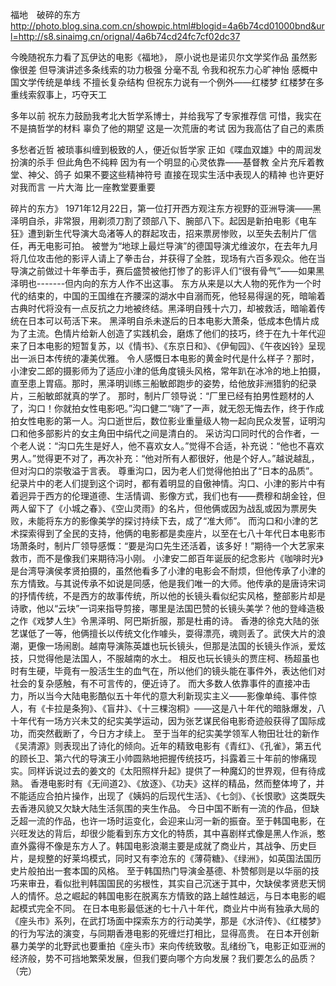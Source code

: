 福地　破碎的东方
http://photo.blog.sina.com.cn/showpic.html#blogid=4a6b74cd01000bnd&url=http://s8.sinaimg.cn/orignal/4a6b74cd24fc7cf02dc37
 
今晚随祝东力看了瓦伊达的电影《福地》，
原小说也是诺贝尔文学奖作品
虽然影像很差
但导演讲述多条线索的功力极强
分毫不乱
令我和祝东力心旷神怡
感概中国文学传统是单线
不擅长复杂结构
但祝东力说有一个例外——红楼梦
红楼梦在多重线索叙事上，巧夺天工
 
多年以前
祝东力鼓励我考北大哲学系博士，并给我写了专家推荐信
可惜，我实在不是搞哲学的材料
辜负了他的期望
这是一次荒唐的考试
因为我高估了自己的素质
 
多愁者近哲
被琐事纠缠到极致的人，便近似哲学家
正如《喋血双雄》中的周润发扮演的杀手
但此角色不纯粹
因为有一个明显的心灵依靠——基督教
全片充斥着教堂、神父、鸽子
如果不要这些精神符号
直接在现实生活中表现人的精神
也许更好
对我而言
一片大海
比一座教堂要重要
 
 碎片的东方》  1971年12月22日，第一位打开西方观注东方视野的亚洲导演——黑泽明自杀，非常狠，用剃须刀割了颈部八下、腕部八下。起因是新拍电影《电车狂》遭到新生代导演大岛渚等人的群起攻击，招来票房惨败，以至失去制片厂信任，再无电影可拍。  被誉为“地球上最烂导演”的德国导演尤维波尔，在去年九月将几位攻击他的影评人请上了拳击台，并获得了全胜，现场有六百多观众。他在当导演之前做过十年拳击手，赛后盛赞被他打惨了的影评人们“很有骨气”——如果黑泽明也-------但内向的东方人作不出这事。  东方从来是以大人物的死作为一个时代的结束的，中国的王国维在齐腰深的湖水中自溺而死，他轻易得逞的死，暗喻着古典时代将没有一点反抗之力地被终结。黑泽明自残十六刀，却被救活，暗喻着传统在日本可以苟活下来。  黑泽明自杀未遂后的日本电影大萧条，低成本色情片成为了主流。色情片给新人创造了实践机会，磨炼了他们的技巧，终于在九十年代迎来了日本电影的短暂复苏，以《情书》、《东京日和》、《伊甸园》、《午夜凶铃》呈现出一派日本传统的凄美优雅。  令人感慨日本电影的黄金时代是什么样子？那时，小津安二郎的摄影师为了适应小津的低角度镜头风格，常年趴在冰冷的地上拍摄，直至患上胃癌。那时，黑泽明训练三船敏郎跑步的姿势，给他放非洲猎豹的纪录片，三船敏郎就真的学了。  那时，制片厂领导说：“厂里已经有拍男性题材的人了，沟口！你就拍女性电影吧。”沟口健二“嗨”了一声，就无怨无悔去作，终于作成拍女性电影的第一人。沟口逝世后，数位影业重量级人物一起向民众发誓，证明沟口和他多部影片的女主角田中绢代之间是清白的。  采访沟口同时代的合作者，一个老人说：“沟口先生是好人，他不喜欢女人。”觉得不合适，补充说：“他也不喜欢男人。”觉得更不对了，再次补充：“他对所有人都很好，他是个好人。”越说越乱，但对沟口的崇敬溢于言表。  尊重沟口，因为老人们觉得他拍出了“日本的品质”。纪录片中的老人们提到这个词时，都有着明显的自傲神情。沟口、小津的影片中有着迥异于西方的伦理道德、生活情调、影像方式，我们也有——费穆和胡金铨，但两人留下了《小城之春》、《空山灵雨》的名片，但他俩或因为战乱或因为票房失败，未能将东方的影像美学的探讨持续下去，成了“准大师”。  而沟口和小津的艺术探索得到了全民的支持，他俩的电影都是卖座片，以至在七八十年代日本电影市场萧条时，制片厂领导感慨：“要是沟口先生还活着，该多好！”期待一个大艺家来救市，而不是像我们来期待冯小刚。  小津安二郎百年诞辰的纪念影片《咖啡时光》是台湾导演侯孝贤拍摄的，虽然他看多了小津的电影会不耐烦，但他传承了小津的东方情致。与其说传承不如说是同感，他是我们唯一的大师。他传承的是唐诗宋词的抒情传统，不是西方的故事传统，所以他的长镜头看似纪实风格，整部影片却是诗歌，他以“云块”一词来指导剪接，哪里是法国巴赞的长镜头美学？他的登峰造极之作《戏梦人生》令黑泽明、阿巴斯折服，那是杜甫的诗。  香港的徐克大陆的张艺谋低了一等，他俩擅长以传统文化作噱头，耍得漂亮，魂则丢了。武侠大片的浪潮，更像一场闹剧。越南导演陈英雄也玩长镜头，但那是法国的长镜头作派，爱炫技，只觉得他是法国人，不服越南的水土。  相反也玩长镜头的贾庄柯、杨超虽也时有生硬，毕竟有一股活生生的血气在，所以他们的镜头能在事件外，表达他们对社会的复杂感触，有不可言传的，便近诗了。  而大多数人依靠事件的直接冲击力，所以当今大陆电影酷似五十年代的意大利新现实主义——影像单纯、事件惊人，有《卡拉是条狗》、《盲井》、《十三棵泡桐》——这是八十年代的暗脉爆发，八十年代有一场方兴未艾的纪实美学运动，因为张艺谋民俗电影奇迹般获得了国际成功，而突然截断了，今日方才续上。  至于当年的纪实美学领军人物田壮壮的新作《吴清源》则表现出了诗化的倾向。近年的精致电影有《青红》、《孔雀》，第五代的顾长卫、第六代的导演王小帅圆熟地把握传统技巧，抖露着三十年前的惨痛现实。同样诉说过去的姜文的《太阳照样升起》提供了一种魔幻的世界观，但有待成熟。  香港电影时有《无间道2》、《放逐》、《功夫》这样的精品，然而整体垮了，并不能适应合拍片操作，出现了《姨妈的后现代生活》、《七剑》、《长恨歌》这类既失去香港风貌又欠缺大陆生活氛围的夹生作品。  今日中国不断有一流的作品，但缺乏超一流的作品，也许一场时运变化，会迎来山河一新的振奋。至于韩国电影，在兴旺发达的背后，却很少能看到东方文化的特质，其中喜剧样式像是黑人作派，憨直外露得不像是东方人了。韩国电影浪潮主要是成就了商业片，其战争、历史巨片，是规整的好莱坞模式，同时又有李沧东的《薄荷糖》、《绿洲》，如英国法国历史片般拍出一套本国的风格。  至于韩国热门导演金基德、朴赞郁则是以华丽的技巧来审丑，看似批判韩国国民的劣根性，其实自己沉迷于其中，欠缺侯孝贤悲天悯人的情怀。总之崛起的韩国电影在脱离东方情致的路上越性越远，与日本电影的崛起模式完全不同。  在日本电影最低迷的七十八十年代，商业片中尚有独承大局的《座头市》系列，在武打场面中探索东方的行动美学，那是《水浒传》、《红楼梦》的行为写法的演变，与同期香港电影的死缠烂打相比，显得高贵。  在日本开创新暴力美学的北野武也要重拍《座头市》来向传统致敬。乱绪纷飞，电影正如亚洲的经济般，势不可挡地繁荣发展，但我们要向哪个方向发展？我们要怎么的品质？ （完）      
 
 
 
 
